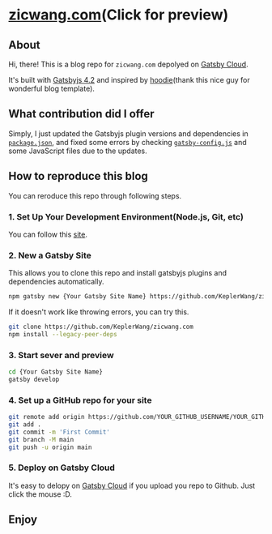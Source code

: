 # [zicwang.com](https://zicwang.gatsbyjs.io/)(Click for preview)

## **About**

Hi, there! This is a blog repo for `zicwang.com` depolyed on [Gatsby Cloud](https://www.gatsbyjs.com/products/cloud/). 

It's built with [Gatsbyjs 4.2](https://www.gatsbyjs.com/) and inspired by [hoodie](https://github.com/devHudi)(thank this nice guy for wonderful blog template).

## **What contribution did I offer**

Simply, I just updated the Gatsbyjs plugin versions and dependencies in [`package.json`](https://github.com/KeplerWang/zicwang.com/blob/main/package.json), and fixed some errors by checking [`gatsby-config.js`](https://github.com/KeplerWang/zicwang.com/blob/main/gatsby-config.js) and some JavaScript files due to the updates.

## **How to reproduce this blog**

You can reroduce this repo through following steps.

### **1. Set Up Your Development Environment(Node.js, Git, etc)**
You can follow this [site](https://www.gatsbyjs.com/docs/tutorial/part-0/).
### **2. New a Gatsby Site**
   
This allows you to clone this repo and install gatsbyjs plugins and dependencies automatically.
```bash
npm gatsby new {Your Gatsby Site Name} https://github.com/KeplerWang/zicwang.com
```
If it doesn't work like throwing errors, you can try this.
```bash
git clone https://github.com/KeplerWang/zicwang.com
npm install --legacy-peer-deps
```

### **3. Start sever and preview**
```bash
cd {Your Gatsby Site Name}
gatsby develop
```

### **4. Set up a GitHub repo for your site**
```bash
git remote add origin https://github.com/YOUR_GITHUB_USERNAME/YOUR_GITHUB_REPO_NAME.git
git add .
git commit -m 'First Commit'
git branch -M main
git push -u origin main
```

### **5. Deploy on Gatsby Cloud**
It's easy to delopy on [Gatsby Cloud](https://www.gatsbyjs.com/dashboard/login) if you upload you repo to Github. Just click the mouse :D.

## **Enjoy**
